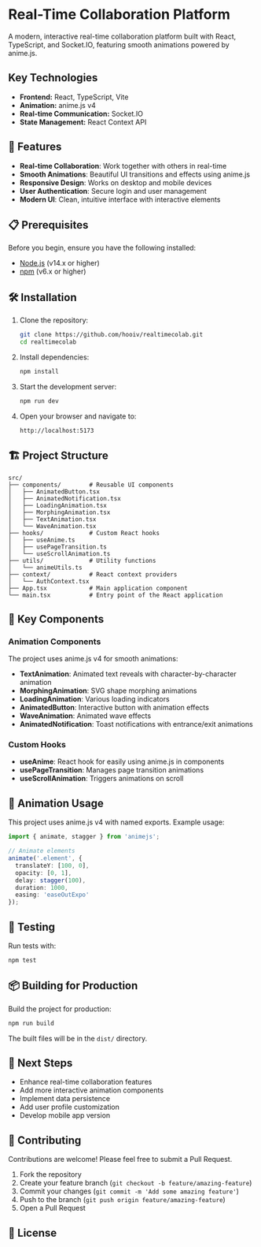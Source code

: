 # Real-Time Collaboration Platform

A modern, interactive real-time collaboration platform built with React, TypeScript, and Socket.IO, featuring smooth animations powered by anime.js.

## Key Technologies

- **Frontend:** React, TypeScript, Vite
- **Animation:** anime.js v4
- **Real-time Communication:** Socket.IO
- **State Management:** React Context API

## 🚀 Features

- **Real-time Collaboration**: Work together with others in real-time
- **Smooth Animations**: Beautiful UI transitions and effects using anime.js
- **Responsive Design**: Works on desktop and mobile devices
- **User Authentication**: Secure login and user management
- **Modern UI**: Clean, intuitive interface with interactive elements

## 📋 Prerequisites

Before you begin, ensure you have the following installed:
- [Node.js](https://nodejs.org/) (v14.x or higher)
- [npm](https://www.npmjs.com/) (v6.x or higher)

## 🛠️ Installation

1. Clone the repository:
   ```bash
   git clone https://github.com/hooiv/realtimecolab.git
   cd realtimecolab
   ```

2. Install dependencies:
   ```bash
   npm install
   ```

3. Start the development server:
   ```bash
   npm run dev
   ```

4. Open your browser and navigate to:
   ```
   http://localhost:5173
   ```

## 🏗️ Project Structure

```
src/
├── components/        # Reusable UI components
│   ├── AnimatedButton.tsx
│   ├── AnimatedNotification.tsx
│   ├── LoadingAnimation.tsx
│   ├── MorphingAnimation.tsx
│   ├── TextAnimation.tsx
│   └── WaveAnimation.tsx
├── hooks/             # Custom React hooks
│   ├── useAnime.ts
│   ├── usePageTransition.ts
│   └── useScrollAnimation.ts
├── utils/             # Utility functions
│   └── animeUtils.ts
├── context/           # React context providers
│   └── AuthContext.tsx
├── App.tsx            # Main application component
└── main.tsx           # Entry point of the React application
```

## 🧩 Key Components

### Animation Components

The project uses anime.js v4 for smooth animations:

- **TextAnimation**: Animated text reveals with character-by-character animation
- **MorphingAnimation**: SVG shape morphing animations
- **LoadingAnimation**: Various loading indicators
- **AnimatedButton**: Interactive button with animation effects
- **WaveAnimation**: Animated wave effects
- **AnimatedNotification**: Toast notifications with entrance/exit animations

### Custom Hooks

- **useAnime**: React hook for easily using anime.js in components
- **usePageTransition**: Manages page transition animations
- **useScrollAnimation**: Triggers animations on scroll

## 🔄 Animation Usage

This project uses anime.js v4 with named exports. Example usage:

```typescript
import { animate, stagger } from 'animejs';

// Animate elements
animate('.element', {
  translateY: [100, 0],
  opacity: [0, 1],
  delay: stagger(100),
  duration: 1000,
  easing: 'easeOutExpo'
});
```

## 🧪 Testing

Run tests with:

```bash
npm test
```

## 📦 Building for Production

Build the project for production:

```bash
npm run build
```

The built files will be in the `dist/` directory.

## 🔧 Next Steps

- Enhance real-time collaboration features
- Add more interactive animation components
- Implement data persistence
- Add user profile customization
- Develop mobile app version

## 🤝 Contributing

Contributions are welcome! Please feel free to submit a Pull Request.

1. Fork the repository
2. Create your feature branch (`git checkout -b feature/amazing-feature`)
3. Commit your changes (`git commit -m 'Add some amazing feature'`)
4. Push to the branch (`git push origin feature/amazing-feature`)
5. Open a Pull Request

## 📄 License

